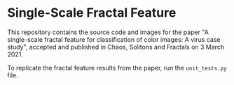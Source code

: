 # Single-Scale Fractal Feature
This repository contains the source code and images for the paper "A single-scale fractal feature for classification of color images: A virus case study", accepted and published in Chaos, Solitons and Fractals on 3 March 2021.  

To replicate the fractal feature results from the paper, run the `unit_tests.py` file.
